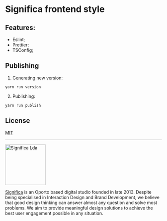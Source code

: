 # Significa frontend style

## Features:

- Eslint;
- Prettier;
- TSConfig;

## Publishing

1. Generating new version:

`yarn run version`

2. Publishing:

`yarn run publish`

## License

[MIT](https://github.com/Significa/significa-style/blob/master/LICENSE)

---

<img width="130" alt="Significa Lda" src="https://user-images.githubusercontent.com/4838076/38634265-6545f090-3d98-11e8-8869-c5e477648fdf.png">

[Significa](https://significa.pt/) is an Oporto based digital studio founded in late 2013. Despite being specialised in Interaction Design and Brand Development, we believe that good design thinking can answer almost any question and solve most problems. We aim to provide meaningful design solutions to achieve the best user engagement possible in any situation.
